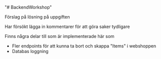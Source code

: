 "# BackendWorkshop" 

Förslag på lösning på uppgiften

Har försökt lägga in kommentarer för att göra saker tydligare

Finns några delar till som är implementerade här som
* Fler endpoints för att kunna ta bort och skappa "Items" i webshoppen
* Databas loggning
